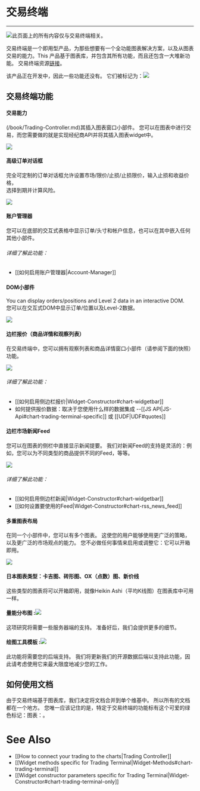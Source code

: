 # 交易终端

---

![](/images/trading.png)此页面上的所有内容仅与交易终端相关。

交易终端是一个即用型产品，为那些想要有一个全功能图表解决方案，以及从图表交易的能力。This 产品基于图表库，并包含其所有功能，而且还包含一大堆新功能。 交易终端资源[链接](https://github.com/tradingview/trading_platform)。

该产品正在开发中，因此一些功能还没有。 它们被标记为：![](/images/time.png)

## 交易终端功能

#### 交易能力
(/book/Trading-Controller.md)其插入图表窗口小部件。
您可以在图表中进行交易，而您需要做的就是实现经纪商API并将其插入图表widget中。

![](/images/tt_trading.png)

#### 高级订单对话框

完全可定制的订单对话框允许设置市场/限价/止损/止损限价，输入止损和收益价格，  
选择到期并计算风险。

![](/images/tt_orderdialog.png)

#### 账户管理器

您可以在底部的交互式表格中显示订单/头寸和帐户信息，也可以在其中嵌入任何其他小部件。

###### 详细了解此功能：

* \[\[如何启用账户管理器\|Account-Manager\]\]

#### DOM小部件

You can display orders/positions and Level 2 data in an interactive DOM.  
您可以在交互式DOM中显示订单/位置以及Level-2数据。

![](/images/tt_dom.png)

#### 边栏报价（商品详情和观察列表）

在交易终端中，您可以拥有观察列表和商品详情窗口小部件（请参阅下面的快照）功能。

![](/images/tt_top.png)

###### 详细了解此功能：

* \[\[如何启用侧边栏报价\|Widget-Constructor\#chart-widgetbar\]\]
* 如何提供报价数据：取决于您使用什么样的数据集成 --\[\[JS API\|JS-Api\#chart-trading-terminal-specific\]\] 或 \[\[UDF\|UDF\#quotes\]\]

#### 边栏市场新闻Feed

您可以在图表的侧栏中直接显示新闻提要。 我们对新闻Feed的支持是灵活的：例如，您可以为不同类型的商品提供不同的Feed，等等。

![](/images/tt_bottom.png)

###### 详细了解此功能：

* \[\[如何启用侧边栏新闻\|Widget-Constructor\#chart-widgetbar\]\]
* \[\[如何设置要使用的Feed\|Widget-Constructor\#chart-rss\_news\_feed\]\]

#### 多重图表布局

在同一个小部件中，您可以有多个图表。 这使您的用户能够使用更广泛的策略，以及更广泛的市场观点的能力。 您不必做任何事情来启用或调整它：它可以开箱即用。

![](/images/tt_charts.png)

#### 日本图表类型：卡吉图、砖形图、OX（点数）图、新价线

这些类型的图表将可以开箱即用，就像Heikin Ashi（平均K线图）在图表库中可用一样。

#### 量能分布图 :![](/images/time.png)

这项研究将需要一些服务器端的支持。 准备好后，我们会提供更多的细节。

#### 绘图工具模板 :![](/images/time.png)

此功能将需要您的后端支持。 我们将更新我们的开源数据后端以支持此功能，因此请考虑使用它来最大限度地减少您的工作。

## 如何使用文档

由于交易终端基于图表库，我们决定将文档合并到单个维基中。 所以所有的文档都在一个地方。 您唯一应该记住的是，特定于交易终端的功能标有这个可爱的绿色标记：图表：。

# See Also

* \[\[How to connect your trading to the charts\|Trading Controller\]\]
* \[\[Widget methods specific for Trading Terminal\|Widget-Methods\#chart-trading-terminal\]\]
* \[\[Widget constructor parameters specific for Trading Terminal\|Widget-Constructor\#chart-trading-terminal-only\]\]



